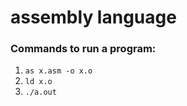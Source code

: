 # assembly language

### Commands to run a program:  
1. ```as x.asm -o x.o```  
2. ```ld x.o```  
3. ```./a.out```  
